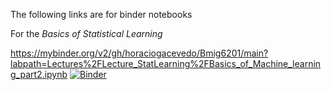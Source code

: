 The following links are for binder notebooks

For the *Basics of Statistical Learning* 

https://mybinder.org/v2/gh/horaciogacevedo/Bmig6201/main?labpath=Lectures%2FLecture_StatLearning%2FBasics_of_Machine_learning_part2.ipynb
[![Binder](https://mybinder.org/badge_logo.svg)](https://mybinder.org/v2/gh/horaciogacevedo/Bmig6201/main?labpath=Lectures%2FLecture_StatLearning%2FBasics_of_Machine_learning_part2.ipynb)
